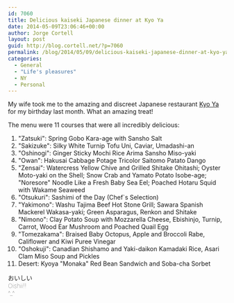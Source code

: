 ```yaml
---
id: 7060
title: Delicious kaiseki Japanese dinner at Kyo Ya
date: 2014-05-09T23:06:46+00:00
author: Jorge Cortell
layout: post
guid: http://blog.cortell.net/?p=7060
permalink: /blog/2014/05/09/delicious-kaiseki-japanese-dinner-at-kyo-ya/
categories:
  - General
  - "Life's pleasures"
  - NY
  - Personal
---
```

My wife took me to the amazing and discreet Japanese restaurant <a title="New York Times review of Kyo Ya" href="http://www.nytimes.com/restaurants/1194723845594/kyo-ya/details.html" target="_blank">Kyo Ya</a> for my birthday last month. What an amazing treat!

The menu were 11 courses that were all incredibly delicious:

  1. "Zatsuki": Spring Gobo Kara-age with Sansho Salt
  2. "Sakizuke": Silky White Turnip Tofu Uni, Caviar, Umadashi-an
  3. "Oshinogi": Ginger Sticky Mochi Rice Arima Sansho Miso-yaki
  4. "Owan": Hakusai Cabbage Potage Tricolor Saitomo Patato Dango
  5. "Zensai": Watercress Yellow Chive and Grilled Shitake Ohitashi; Oyster Moto-yaki on the Shell; Snow Crab and Yamato Potato Isobe-age; "Noresore" Noodle Like a Fresh Baby Sea Eel; Poached Hotaru Squid with Wakame Seaweed
  6. "Otsukuri": Sashimi of the Day (Chef`s Selection)
  7. "Yakimono": Washu Tajima Beef Hot Stone Grill; Sawara Spanish Mackerel Wakasa-yaki; Green Asparagus, Renkon and Shitake
  8. "Nimono": Clay Potato Soup with Mozzarella Cheese, Ebishinjo, Turnip, Carrot, Wood Ear Mushroom and Poached Quail Egg
  9. "Tomezakama": Braised Baby Octopus, Apple and Broccoli Rabe, Califlower and Kiwi Puree Vinegar
 10. "Oshokuji": Canadian Shishamo and Yaki-daikon Kamadaki Rice, Asari Clam Miso Soup and Pickles
 11. Desert: Kyoya "Monaka" Red Bean Sandwich and Soba-cha Sorbet

<div class="vk_ans vk_bk" style="font-weight: lighter !important; color: #212121;">
  おいしい
</div>

<div class="vk_bk vk_sh trlit" style="font-weight: lighter !important; color: #212121;">
  Oishii!!
</div>

<div class="vk_bk vk_sh trlit" style="font-weight: lighter !important; color: #212121;">
  ^_^
</div>